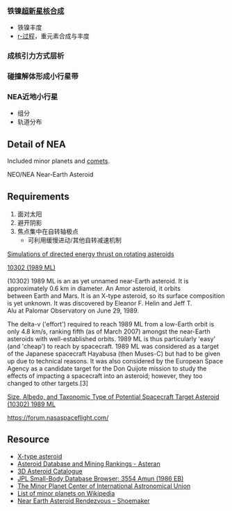 
### 铁镍[超新星核合成](https://zh.wikipedia.org/wiki/%E8%B6%85%E6%96%B0%E6%98%9F%E6%A0%B8%E5%90%88%E6%88%90)

* 铁镍丰度
* [r-过程](https://zh.wikipedia.org/wiki/R-%E9%81%8E%E7%A8%8B)，重元素合成与丰度

### 成核引力方式层析

### 碰撞解体形成小行星带

### NEA近地小行星

* 组分
* 轨道分布

## Detail of NEA

Included minor planets and [comets](https://en.wikipedia.org/wiki/List_of_numbered_comets).

NEO/NEA Near-Earth Asteroid

## Requirements

1. 面对太阳 
2. 避开阴影 
3. 焦点集中在自转轴极点
    * 可利用缓慢进动/其他自转减速机制


[Simulations of directed energy thrust on rotating asteroids](http://www.deepspace.ucsb.edu/wp-content/uploads/2013/09/Griswold_etal_SPIE2015_AsteroidRotation_Paper_R42.pdf)

[10302 (1989 ML)](https://en.wikipedia.org/wiki/(10302)_1989_ML)

(10302) 1989 ML is an as yet unnamed near-Earth asteroid. It is approximately 0.6 km in diameter. An Amor asteroid, it orbits between Earth and Mars. It is an X-type asteroid, so its surface composition is yet unknown. It was discovered by Eleanor F. Helin and Jeff T. Alu at Palomar Observatory on June 29, 1989.

The delta-v ('effort') required to reach 1989 ML from a low-Earth orbit is only 4.8 km/s, ranking fifth (as of March 2007) amongst the near-Earth asteroids with well-established orbits. 1989 ML is thus particularly 'easy' (and 'cheap') to reach by spacecraft.
1989 ML was considered as a target of the Japanese spacecraft Hayabusa (then Muses-C) but had to be given up due to technical reasons. It was also considered by the European Space Agency as a candidate target for the Don Quijote mission to study the effects of impacting a spacecraft into an asteroid; however, they too changed to other targets.[3]

[Size, Albedo, and Taxonomic Type of Potential Spacecraft Target Asteroid (10302) 1989 ML ](https://hal.archives-ouvertes.fr/hal-00499068/document)

https://forum.nasaspaceflight.com/

## Resource

* [X-type asteroid](https://en.wikipedia.org/wiki/X-type_asteroid)
* [Asteroid Database and Mining Rankings - Asteran](http://www.asterank.com/)
* [3D Asteroid Catalogue](https://space.frieger.com/asteroids/)
* [JPL Small-Body Database Browser: 3554 Amun (1986 EB)](https://ssd.jpl.nasa.gov/sbdb.cgi?sstr=3554+Amun)
* [The Minor Planet Center of International Astronomical Union](http://www.minorplanetcenter.net/db_search/show_object?utf8=%E2%9C%93&object_id=10302)
* [List of minor planets on Wikipedia](https://en.wikipedia.org/wiki/List_of_minor_planets)
* [Near Earth Asteroid Rendezvous – Shoemaker](https://en.wikipedia.org/wiki/NEAR_Shoemaker)
